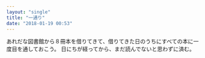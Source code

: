 ```yaml
---
layout: "single"
title: "一通り"
date: "2018-01-19 00:53"
---
```


あれだな図書館から８冊本を借りてきて、借りてきた日のうちにすべての本に一度目を通しておこう。
日にちが経ってから、まだ読んでないと思わずに済む。
